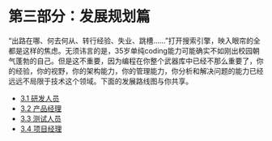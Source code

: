 # 第三部分：发展规划篇

“出路在哪、何去何从、转行经验、失业、跳槽……”打开搜索引擎，映入眼帘的全都是这样的焦虑。无须讳言的是，35岁单纯coding能力可能确实不如刚出校园朝气蓬勃的自己。但是这不重要，因为编程在你整个武器库中已经不那么重要了，你的经验，你的视野，你的架构能力，你的管理能力，你分析和解决问题的能力已经远远不局限于技术这个领域。下面的发展路线图与你共享。

  - [3.1 研发人员](./developer.md)
  - [3.2 产品经理](./product-manager.md)
  - [3.3 测试人员](./tester.md)
  - [3.4 项目经理](./project-manager.md)